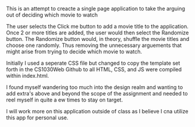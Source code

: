 This is an attempt to creacte a single page application to take the arguing out of deciding which movie to watch

The user selects the Click me button to add a movie title to the application.
Once 2 or more titles are added, the user would then select the Randomize button.
The Randomize button would, in theory, shuffle the movie titles and choose one randomly.
Thus removing the unnecessary arguements that might arise from trying to decide which movie to watch.

Initially I used a seperate CSS file but changed to copy the template set forth in the CS1030Web Github to all HTML, CSS, and JS were compiled within index.html.

I found myself wandering too much into the design realm and wanting to add extra's above and beyond the scope of the assignment and needed to reel myself in quite a ew times to stay on target.

I will work more on this application outside of class as I believe I cna utilize this app for personal use.
